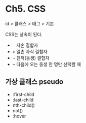 # Ch5. CSS

id > 클래스 > 태그 > 기본

CSS는 상속이 된다.

- ` ` 자손 결합자
- `>` 일촌 자식 결합자
- `~` 친척(동생) 결합자
- `+` 다음에 오는 동생 한 명만 선택할 때

## 가상 클래스 pseudo

- :first-child
- :last-child
- nth-child()
- not()
- :hover
